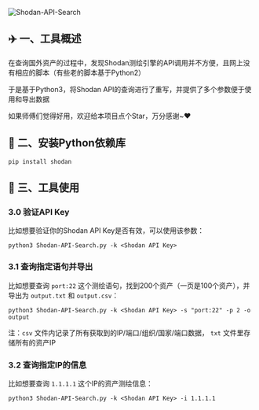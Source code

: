 ![Shodan-API-Search](https://socialify.git.ci/AabyssZG/Shodan-API-Search/image?description=1&font=KoHo&forks=1&issues=1&language=1&logo=https%3A%2F%2Favatars.githubusercontent.com%2Fu%2F54609266%3Fv%3D4&name=1&owner=1&pattern=Floating%20Cogs&pulls=1&stargazers=1&theme=Dark)

## ✈️ 一、工具概述

在查询国外资产的过程中，发现Shodan测绘引擎的API调用并不方便，且网上没有相应的脚本（有些老的脚本基于Python2）

于是基于Python3，将Shodan API的查询进行了重写，并提供了多个参数便于使用和导出数据

如果师傅们觉得好用，欢迎给本项目点个Star，万分感谢~❤️

## 🚨 二、安装Python依赖库

```
pip install shodan
```

## 🐉 三、工具使用

### 3.0 验证API Key

比如想要验证你的Shodan API Key是否有效，可以使用该参数：

```
python3 Shodan-API-Search.py -k <Shodan API Key>
```

### 3.1 查询指定语句并导出

比如想要查询 `port:22` 这个测绘语句，找到200个资产（一页是100个资产），并导出为 `output.txt` 和 `output.csv`：

```
python3 Shodan-API-Search.py -k <Shodan API Key> -s "port:22" -p 2 -o output
```

注：`csv` 文件内记录了所有获取到的IP/端口/组织/国家/端口数据， `txt` 文件里存储所有的资产IP

### 3.2 查询指定IP的信息

比如想要查询 `1.1.1.1` 这个IP的资产测绘信息：

```
python3 Shodan-API-Search.py -k <Shodan API Key> -i 1.1.1.1
```
